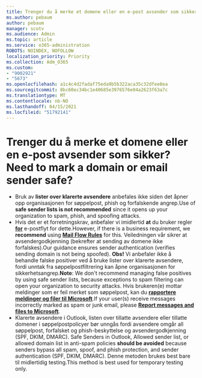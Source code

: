 ```yaml
---
title: Trenger du å merke et domene eller en e-post avsender som sikker?
ms.author: pebaum
author: pebaum
manager: scotv
ms.audience: Admin
ms.topic: article
ms.service: o365-administration
ROBOTS: NOINDEX, NOFOLLOW
localization_priority: Priority
ms.collection: Adm_O365
ms.custom:
- "9002921"
- "5673"
ms.openlocfilehash: a1c4c4d2fadaf75eda9b5b322aca35c32dfee8ea
ms.sourcegitcommit: 8bc60ec34bc1e40685e3976576e04a2623f63a7c
ms.translationtype: MT
ms.contentlocale: nb-NO
ms.lasthandoff: 04/15/2021
ms.locfileid: "51792141"
---
```

# <a name="need-to-mark-a-domain-or-email-sender-safe"></a><span data-ttu-id="e7804-102">Trenger du å merke et domene eller en e-post avsender som sikker?</span><span class="sxs-lookup"><span data-stu-id="e7804-102">Need to mark a domain or email sender safe?</span></span>

- <span data-ttu-id="e7804-103">Bruk av **lister over klarerte avsendere** anbefales ikke siden det åpner opp organisasjonen for søppelpost, phish og forfalskende angrep.</span><span class="sxs-lookup"><span data-stu-id="e7804-103">Use of **safe sender lists is not recommended** since it opens up your organization to spam, phish, and spoofing attacks.</span></span>
- <span data-ttu-id="e7804-104">Hvis det er et forretningskrav, anbefaler vi imidlertid **at** du bruker regler **[for](https://docs.microsoft.com/microsoft-365/security/office-365-security/create-safe-sender-lists-in-office-365?view=o365-worldwide#recommended-use-mail-flow-rules)** e-postflyt for dette.</span><span class="sxs-lookup"><span data-stu-id="e7804-104">However, if there is a business requirement, we **recommend** using **[Mail Flow Rules](https://docs.microsoft.com/microsoft-365/security/office-365-security/create-safe-sender-lists-in-office-365?view=o365-worldwide#recommended-use-mail-flow-rules)** for this.</span></span> <span data-ttu-id="e7804-105">Veiledningen vår sikrer at avsendergodkjenning (bekrefter at sending av domene ikke forfalskes).</span><span class="sxs-lookup"><span data-stu-id="e7804-105">Our guidance ensures sender authentication (verifies sending domain is not being spoofed).</span></span> <span data-ttu-id="e7804-106">**Obs!** Vi anbefaler ikke å behandle falske positiver ved å bruke lister over klarerte avsendere, fordi unntak fra søppelpostfiltrering kan åpne organisasjonen for sikkerhetsangrep.</span><span class="sxs-lookup"><span data-stu-id="e7804-106">**Note**: We don't recommend managing false positives by using safe sender lists, because exceptions to spam filtering can open your organization to security attacks.</span></span> <span data-ttu-id="e7804-107">Hvis brukeren(e) mottar meldinger som er feil merket som søppelpost, kan du **[rapportere meldinger og filer til Microsoft](https://protection.office.com/reportsubmission)**.</span><span class="sxs-lookup"><span data-stu-id="e7804-107">If your user(s) receive messages incorrectly marked as spam or junk email, please **[Report messages and files to Microsoft](https://protection.office.com/reportsubmission)**.</span></span>
- <span data-ttu-id="e7804-108">Klarerte avsendere i Outlook, listen over tillatte avsendere eller tillatte domener i søppelpostpolicyer bør unngås fordi avsendere omgår all søppelpost, forfalsket og phish-beskyttelse og avsendergodkjenning (SPF, DKIM, DMARC). </span><span class="sxs-lookup"><span data-stu-id="e7804-108">Safe Senders in Outlook, Allowed sender list, or allowed domain list in anti-spam policies **should be avoided** because senders bypass all spam, spoof, and phish protection, and sender authentication (SPF, DKIM, DMARC).</span></span> <span data-ttu-id="e7804-109">Denne metoden brukes best bare til midlertidig testing.</span><span class="sxs-lookup"><span data-stu-id="e7804-109">This method is best used for temporary testing only.</span></span>
